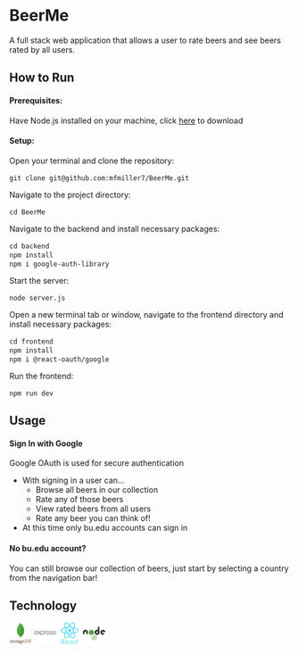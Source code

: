 # BeerMe 
A full stack web application that allows a user to rate beers and see beers rated by all users.

## How to Run
#### Prerequisites:
Have Node.js installed on your machine, click [here](https://nodejs.org/) to download
#### Setup:
Open your terminal and clone the repository:
```
git clone git@github.com:mfmiller7/BeerMe.git
```
Navigate to the project directory:
```
cd BeerMe
```
Navigate to the backend and install necessary packages:
```
cd backend
npm install
npm i google-auth-library
```
Start the server:
```
node server.js
```
Open a new terminal tab or window, navigate to the frontend directory and install necessary packages:
```
cd frontend
npm install
npm i @react-oauth/google
```
Run the frontend:
```
npm run dev
```
## Usage
#### Sign In with Google
Google OAuth is used for secure authentication 
* With signing in a user can...
  * Browse all beers in our collection 
  * Rate any of those beers
  * View rated beers from all users
  * Rate any beer you can think of!
* At this time only bu.edu accounts can sign in
#### No bu.edu account?
You can still browse our collection of beers, just start by selecting a country from the navigation bar!
## Technology
<a href="https://www.mongodb.com/" target="_blank" rel="noreferrer"><img src="https://raw.githubusercontent.com/devicons/devicon/master/icons/mongodb/mongodb-original-wordmark.svg" alt="mongodb" width="40" height="40"/></a> <a href="https://expressjs.com" target="_blank" rel="noreferrer"><img src="https://raw.githubusercontent.com/devicons/devicon/master/icons/express/express-original-wordmark.svg" alt="express" width="40" height="40"/></a> <a href="https://reactjs.org/" target="_blank" rel="noreferrer"><img src="https://raw.githubusercontent.com/devicons/devicon/master/icons/react/react-original-wordmark.svg" alt="react" width="40" height="40"/></a> <a href="https://nodejs.org" target="_blank" rel="noreferrer"><img src="https://raw.githubusercontent.com/devicons/devicon/master/icons/nodejs/nodejs-original-wordmark.svg" alt="nodejs" width="40" height="40"/></a>
